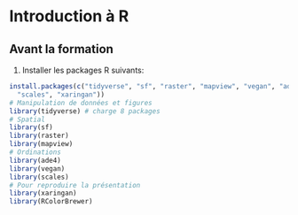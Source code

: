 # Introduction à R


## Avant la formation

1. Installer les packages R suivants:

```R
install.packages(c("tidyverse", "sf", "raster", "mapview", "vegan", "ade4",
  "scales", "xaringan"))
# Manipulation de données et figures
library(tidyverse) # charge 8 packages
# Spatial
library(sf)
library(raster)
library(mapview)
# Ordinations
library(ade4)
library(vegan)
library(scales)
# Pour reproduire la présentation
library(xaringan)
library(RColorBrewer)
```
